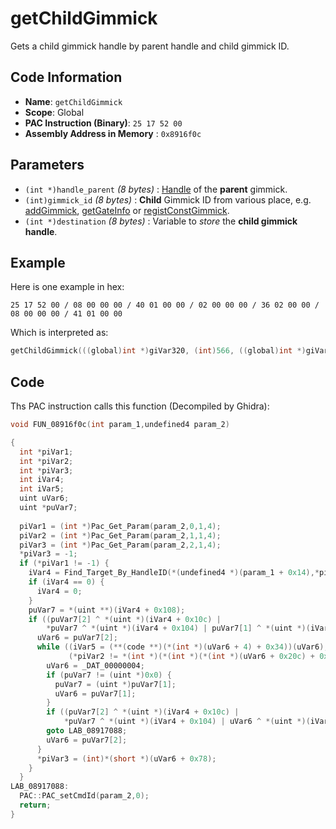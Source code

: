 # getChildGimmick

Gets a child gimmick handle by parent handle and child gimmick ID.

## Code Information

- **Name**: `getChildGimmick`
- **Scope**: Global
- **PAC Instruction (Binary)**: `25 17 52 00`
- **Assembly Address in Memory** : `0x8916f0c`

## Parameters

- `(int *)handle_parent` *(8 bytes)* : [Handle](./gimmick_gethandle.md) of the **parent** gimmick.
- `(int)gimmick_id` *(8 bytes)* : **Child** Gimmick ID from various place, e.g. [addGimmick](./addgimmick.md), [getGateInfo](./getgateinfo.md) or [registConstGimmick](./registconstgimmick.md).
- `(int *)destination` *(8 bytes)* : Variable to *store* the **child gimmick handle**.

## Example

Here is one example in hex:

```25 17 52 00 / 08 00 00 00 / 40 01 00 00 / 02 00 00 00 / 36 02 00 00 / 08 00 00 00 / 41 01 00 00```

Which is interpreted as:

```c
getChildGimmick(((global)int *)giVar320, (int)566, ((global)int *)giVar321)
```

## Code

Ths PAC instruction calls this function (Decompiled by Ghidra):

```c
void FUN_08916f0c(int param_1,undefined4 param_2)

{
  int *piVar1;
  int *piVar2;
  int *piVar3;
  int iVar4;
  int iVar5;
  uint uVar6;
  uint *puVar7;
  
  piVar1 = (int *)Pac_Get_Param(param_2,0,1,4);
  piVar2 = (int *)Pac_Get_Param(param_2,1,1,4);
  piVar3 = (int *)Pac_Get_Param(param_2,2,1,4);
  *piVar3 = -1;
  if (*piVar1 != -1) {
    iVar4 = Find_Target_By_HandleID(*(undefined4 *)(param_1 + 0x14),*piVar1,1);
    if (iVar4 == 0) {
      iVar4 = 0;
    }
    puVar7 = *(uint **)(iVar4 + 0x108);
    if ((puVar7[2] ^ *(uint *)(iVar4 + 0x10c) |
        *puVar7 ^ *(uint *)(iVar4 + 0x104) | puVar7[1] ^ *(uint *)(iVar4 + 0x108)) != 0) {
      uVar6 = puVar7[2];
      while ((iVar5 = (**(code **)(*(int *)(uVar6 + 4) + 0x34))(uVar6), iVar5 != 10 ||
             (*piVar2 != *(int *)(*(int *)(*(int *)(uVar6 + 0x20c) + 0x14) + 0x18)))) {
        uVar6 = _DAT_00000004;
        if (puVar7 != (uint *)0x0) {
          puVar7 = (uint *)puVar7[1];
          uVar6 = puVar7[1];
        }
        if ((puVar7[2] ^ *(uint *)(iVar4 + 0x10c) |
            *puVar7 ^ *(uint *)(iVar4 + 0x104) | uVar6 ^ *(uint *)(iVar4 + 0x108)) == 0)
        goto LAB_08917088;
        uVar6 = puVar7[2];
      }
      *piVar3 = (int)*(short *)(uVar6 + 0x78);
    }
  }
LAB_08917088:
  PAC::PAC_setCmdId(param_2,0);
  return;
}
```

